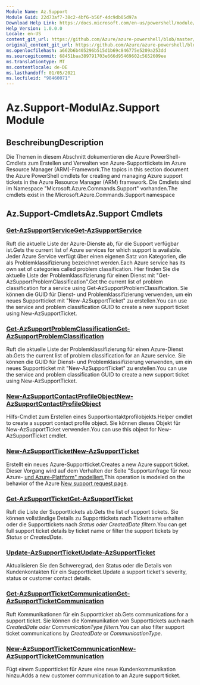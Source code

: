 ```yaml
---
Module Name: Az.Support
Module Guid: 22d73af7-38c2-4bf6-b56f-4dc9db05d97a
Download Help Link: https://docs.microsoft.com/en-us/powershell/module/az.support
Help Version: 1.0.0.0
Locale: en-US
content_git_url: https://github.com/Azure/azure-powershell/blob/master/src/Support/Support/help/Az.Support.md
original_content_git_url: https://github.com/Azure/azure-powershell/blob/master/src/Support/Support/help/Az.Support.md
ms.openlocfilehash: a662b6b405296b515d1b69c846775e5209a253dd
ms.sourcegitcommit: 68451baa389791703e666d95469602c5652609ee
ms.translationtype: MT
ms.contentlocale: de-DE
ms.lasthandoff: 01/05/2021
ms.locfileid: "98460071"
---
```

# <span data-ttu-id="46005-101">Az.Support-Modul</span><span class="sxs-lookup"><span data-stu-id="46005-101">Az.Support Module</span></span>
## <span data-ttu-id="46005-102">Beschreibung</span><span class="sxs-lookup"><span data-stu-id="46005-102">Description</span></span>
<span data-ttu-id="46005-103">Die Themen in diesem Abschnitt dokumentieren die Azure PowerShell-Cmdlets zum Erstellen und Verwalten von Azure-Supporttickets im Azure Resource Manager (ARM)-Framework.</span><span class="sxs-lookup"><span data-stu-id="46005-103">The topics in this section document the Azure PowerShell cmdlets for creating and managing Azure support tickets in the Azure Resource Manager (ARM) framework.</span></span> <span data-ttu-id="46005-104">Die Cmdlets sind im Namespace "Microsoft.Azure.Commands.Support" vorhanden.</span><span class="sxs-lookup"><span data-stu-id="46005-104">The cmdlets exist in the Microsoft.Azure.Commands.Support namespace</span></span>

## <span data-ttu-id="46005-105">Az.Support-Cmdlets</span><span class="sxs-lookup"><span data-stu-id="46005-105">Az.Support Cmdlets</span></span>
### [<span data-ttu-id="46005-106">Get-AzSupportService</span><span class="sxs-lookup"><span data-stu-id="46005-106">Get-AzSupportService</span></span>](Get-AzSupportService.md)
<span data-ttu-id="46005-107">Ruft die aktuelle Liste der Azure-Dienste ab, für die Support verfügbar ist.</span><span class="sxs-lookup"><span data-stu-id="46005-107">Gets the current list of Azure services for which support is available.</span></span> <span data-ttu-id="46005-108">Jeder Azure Service verfügt über einen eigenen Satz von Kategorien, die als Problemklassifizierung bezeichnet werden.</span><span class="sxs-lookup"><span data-stu-id="46005-108">Each Azure service has its own set of categories called problem classification.</span></span> <span data-ttu-id="46005-109">Hier finden Sie die aktuelle Liste der Problemklassifizierung für einen Dienst mit "Get-AzSupportProblemClassification".</span><span class="sxs-lookup"><span data-stu-id="46005-109">Get the current list of problem classification for a service using Get-AzSupportProblemClassification.</span></span> <span data-ttu-id="46005-110">Sie können die GUID für Dienst- und Problemklassifizierung verwenden, um ein neues Supportticket mit "New-AzSupportTicket" zu erstellen.</span><span class="sxs-lookup"><span data-stu-id="46005-110">You can use the service and problem classification GUID to create a new support ticket using New-AzSupportTicket.</span></span>

### [<span data-ttu-id="46005-111">Get-AzSupportProblemClassification</span><span class="sxs-lookup"><span data-stu-id="46005-111">Get-AzSupportProblemClassification</span></span>](Get-AzSupportProblemClassification.md)
<span data-ttu-id="46005-112">Ruft die aktuelle Liste der Problemklassifizierung für einen Azure-Dienst ab.</span><span class="sxs-lookup"><span data-stu-id="46005-112">Gets the current list of problem classification for an Azure service.</span></span> <span data-ttu-id="46005-113">Sie können die GUID für Dienst- und Problemklassifizierung verwenden, um ein neues Supportticket mit "New-AzSupportTicket" zu erstellen.</span><span class="sxs-lookup"><span data-stu-id="46005-113">You can use the service and problem classification GUID to create a new support ticket using New-AzSupportTicket.</span></span> 

### [<span data-ttu-id="46005-114">New-AzSupportContactProfileObject</span><span class="sxs-lookup"><span data-stu-id="46005-114">New-AzSupportContactProfileObject</span></span>](New-AzSupportContactProfileObject.md)
<span data-ttu-id="46005-115">Hilfs-Cmdlet zum Erstellen eines Supportkontaktprofilobjekts.</span><span class="sxs-lookup"><span data-stu-id="46005-115">Helper cmdlet to create a support contact profile object.</span></span> <span data-ttu-id="46005-116">Sie können dieses Objekt für New-AzSupportTicket verwenden.</span><span class="sxs-lookup"><span data-stu-id="46005-116">You can use this object for New-AzSupportTicket cmdlet.</span></span>

### [<span data-ttu-id="46005-117">New-AzSupportTicket</span><span class="sxs-lookup"><span data-stu-id="46005-117">New-AzSupportTicket</span></span>](New-AzSupportTicket.md)
<span data-ttu-id="46005-118">Erstellt ein neues Azure-Supportticket.</span><span class="sxs-lookup"><span data-stu-id="46005-118">Creates a new Azure support ticket.</span></span> <span data-ttu-id="46005-119">Dieser Vorgang wird auf dem Verhalten der Seite "Supportanfrage für neue Azure- [und Azure-Plattform" modelliert.](https://portal.azure.com/#blade/Microsoft_Azure_Support/HelpAndSupportBlade/overview)</span><span class="sxs-lookup"><span data-stu-id="46005-119">This operation is modeled on the behavior of the Azure [New support request page](https://portal.azure.com/#blade/Microsoft_Azure_Support/HelpAndSupportBlade/overview).</span></span>

### [<span data-ttu-id="46005-120">Get-AzSupportTicket</span><span class="sxs-lookup"><span data-stu-id="46005-120">Get-AzSupportTicket</span></span>](Get-AzSupportTicket.md)
<span data-ttu-id="46005-121">Ruft die Liste der Supporttickets ab.</span><span class="sxs-lookup"><span data-stu-id="46005-121">Gets the list of support tickets.</span></span> <span data-ttu-id="46005-122">Sie können vollständige Details zu Supporttickets nach Ticketname erhalten oder die Supporttickets nach *Status oder* *CreatedDate filtern.*</span><span class="sxs-lookup"><span data-stu-id="46005-122">You can get full support ticket details by ticket name or filter the support tickets by *Status* or *CreatedDate*.</span></span>

### [<span data-ttu-id="46005-123">Update-AzSupportTicket</span><span class="sxs-lookup"><span data-stu-id="46005-123">Update-AzSupportTicket</span></span>](Update-AzSupportTicket.md)
<span data-ttu-id="46005-124">Aktualisieren Sie den Schweregrad, den Status oder die Details von Kundenkontakten für ein Supportticket.</span><span class="sxs-lookup"><span data-stu-id="46005-124">Update a support ticket's severity, status or customer contact details.</span></span>

### [<span data-ttu-id="46005-125">Get-AzSupportTicketCommunication</span><span class="sxs-lookup"><span data-stu-id="46005-125">Get-AzSupportTicketCommunication</span></span>](Get-AzSupportTicketCommunication.md)
<span data-ttu-id="46005-126">Ruft Kommunikationen für ein Supportticket ab.</span><span class="sxs-lookup"><span data-stu-id="46005-126">Gets communications for a support ticket.</span></span> <span data-ttu-id="46005-127">Sie können die Kommunikation von Supporttickets auch nach *CreatedDate oder* *CommunicationType filtern.*</span><span class="sxs-lookup"><span data-stu-id="46005-127">You can also filter support ticket communications by *CreatedDate* or *CommunicationType*.</span></span> 

### [<span data-ttu-id="46005-128">New-AzSupportTicketCommunication</span><span class="sxs-lookup"><span data-stu-id="46005-128">New-AzSupportTicketCommunication</span></span>](New-AzSupportTicketCommunication.md)
<span data-ttu-id="46005-129">Fügt einem Supportticket für Azure eine neue Kundenkommunikation hinzu.</span><span class="sxs-lookup"><span data-stu-id="46005-129">Adds a new customer communication to an Azure support ticket.</span></span> 



